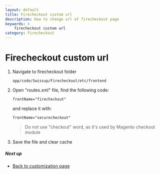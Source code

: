 ```yaml
---
layout: default
title: Firecheckout custom url
description: How to change url of firecheckout page
keywords: >
    firecheckout custom url
category: Firecheckout
---
```


# Firecheckout custom url

 1. Navigate to firecheckout folder

    `app/code/Swissup/Firecheckout/etc/frontend`

 2. Open "routes.xml" file, find the following code:

    `frontName="firecheckout"`

    and replace it with:

    `frontName="securecheckout"`

    > Do not use "checkout" word, as it's used by Magento checkout module

 3. Save the file and clear cache

##### Next up

- [Back to customization page](../)
